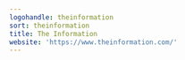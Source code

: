 ```yaml
---
logohandle: theinformation
sort: theinformation
title: The Information
website: 'https://www.theinformation.com/'
---
```


